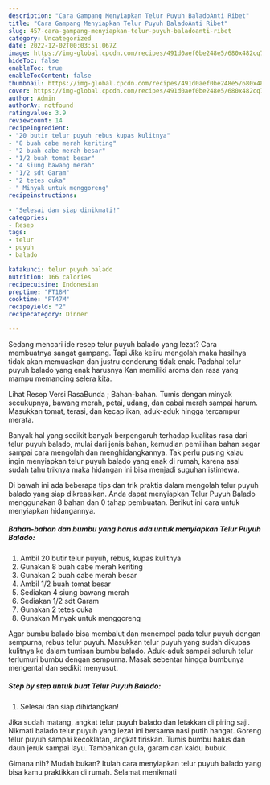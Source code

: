 ```yaml
---
description: "Cara Gampang Menyiapkan Telur Puyuh BaladoAnti Ribet"
title: "Cara Gampang Menyiapkan Telur Puyuh BaladoAnti Ribet"
slug: 457-cara-gampang-menyiapkan-telur-puyuh-baladoanti-ribet
category: Uncategorized
date: 2022-12-02T00:03:51.067Z
image: https://img-global.cpcdn.com/recipes/491d0aef0be248e5/680x482cq70/telur-puyuh-balado-foto-resep-utama.jpg
hideToc: false
enableToc: true
enableTocContent: false
thumbnail: https://img-global.cpcdn.com/recipes/491d0aef0be248e5/680x482cq70/telur-puyuh-balado-foto-resep-utama.jpg
cover: https://img-global.cpcdn.com/recipes/491d0aef0be248e5/680x482cq70/telur-puyuh-balado-foto-resep-utama.jpg
author: Admin
authorAv: notfound
ratingvalue: 3.9
reviewcount: 14
recipeingredient:
- "20 butir telur puyuh rebus kupas kulitnya"
- "8 buah cabe merah keriting"
- "2 buah cabe merah besar"
- "1/2 buah tomat besar"
- "4 siung bawang merah"
- "1/2 sdt Garam"
- "2 tetes cuka"
- " Minyak untuk menggoreng"
recipeinstructions:

- "Selesai dan siap dinikmati!"
categories:
- Resep
tags:
- telur
- puyuh
- balado

katakunci: telur puyuh balado 
nutrition: 166 calories
recipecuisine: Indonesian
preptime: "PT18M"
cooktime: "PT47M"
recipeyield: "2"
recipecategory: Dinner

---
```



Sedang mencari ide resep telur puyuh balado yang lezat? Cara membuatnya sangat gampang. Tapi Jika keliru mengolah maka hasilnya tidak akan memuaskan dan justru cenderung tidak enak. Padahal telur puyuh balado yang enak harusnya Kan memiliki aroma dan rasa yang mampu memancing selera kita.


Lihat Resep Versi RasaBunda ; Bahan-bahan. Tumis dengan minyak secukupnya, bawang merah, petai, udang, dan cabai merah sampai harum. Masukkan tomat, terasi, dan kecap ikan, aduk-aduk hingga tercampur merata.

Banyak hal yang sedikit banyak berpengaruh terhadap kualitas rasa dari telur puyuh balado, mulai dari jenis bahan, kemudian pemilihan bahan segar sampai cara mengolah dan menghidangkannya. Tak perlu pusing kalau ingin menyiapkan telur puyuh balado yang enak di rumah, karena asal sudah tahu triknya maka hidangan ini bisa menjadi suguhan istimewa.


Di bawah ini ada beberapa tips dan trik praktis dalam mengolah telur puyuh balado yang siap dikreasikan. Anda dapat menyiapkan Telur Puyuh Balado menggunakan 8 bahan dan 0 tahap pembuatan. Berikut ini cara untuk menyiapkan hidangannya.

<!--inarticleads1-->

##### Bahan-bahan dan bumbu yang harus ada untuk menyiapkan Telur Puyuh Balado:

1. Ambil 20 butir telur puyuh, rebus, kupas kulitnya
1. Gunakan 8 buah cabe merah keriting
1. Gunakan 2 buah cabe merah besar
1. Ambil 1/2 buah tomat besar
1. Sediakan 4 siung bawang merah
1. Sediakan 1/2 sdt Garam
1. Gunakan 2 tetes cuka
1. Gunakan  Minyak untuk menggoreng


Agar bumbu balado bisa membalut dan menempel pada telur puyuh dengan sempurna, rebus telur puyuh. Masukkan telur puyuh yang sudah dikupas kulitnya ke dalam tumisan bumbu balado. Aduk-aduk sampai seluruh telur terlumuri bumbu dengan sempurna. Masak sebentar hingga bumbunya mengental dan sedikit menyusut. 

<!--inarticleads2-->

##### Step by step untuk buat Telur Puyuh Balado:


1. Selesai dan siap dihidangkan!

Jika sudah matang, angkat telur puyuh balado dan letakkan di piring saji. Nikmati balado telur puyuh yang lezat ini bersama nasi putih hangat. Goreng telur puyuh sampai kecoklatan, angkat tiriskan. Tumis bumbu halus dan daun jeruk sampai layu. Tambahkan gula, garam dan kaldu bubuk. 

Gimana nih? Mudah bukan? Itulah cara menyiapkan telur puyuh balado yang bisa kamu praktikkan di rumah. Selamat menikmati
